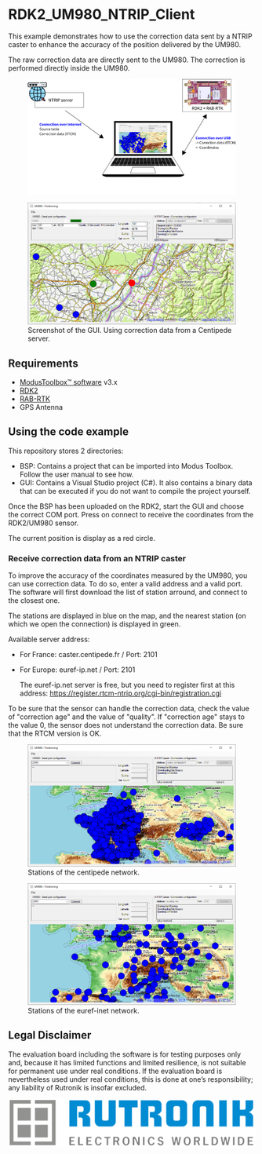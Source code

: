 # RDK2_UM980_NTRIP_Client

This example demonstrates how to use the correction data sent by a NTRIP caster to enhance the accuracy of the position delivered by the UM980.

The raw correction data are directly sent to the UM980. The correction is performed directly inside the UM980.

<figure>
    <img src="pictures/overview.png"  style="zoom:100%;" alt="RDK2 + AMS OSRAM board">
</figure>

<figure>
    <img src="pictures/gui_screenshot_position_with_correction.PNG"  style="zoom:100%;" alt="Screenshot GUI">
    <figcaption>Screenshot of the GUI. Using correction data from a Centipede server.</figcaption>
</figure>

## Requirements

- [ModusToolbox™ software](https://www.infineon.com/cms/en/design-support/tools/sdk/modustoolbox-software/) v3.x
- [RDK2](https://www.rutronik24.com/product/rutronik/rutdevkit-psoc62/16440182.html)
- [RAB-RTK](https://www.rutronik.com/innovations)
- GPS Antenna


## Using the code example

This repository stores 2 directories:
- BSP: Contains a project that can be imported into Modus Toolbox. Follow the user manual to see how.
- GUI: Contains a Visual Studio project (C#). It also contains a binary data that can be executed if you do not want to compile the project yourself.

Once the BSP has been uploaded on the RDK2, start the GUI and choose the correct COM port. Press on connect to receive the coordinates from the RDK2/UM980 sensor.

The current position is display as a red circle.

### Receive correction data from an NTRIP caster
To improve the accuracy of the coordinates measured by the UM980, you can use correction data. To do so, enter a valid address and a valid port. The software will first download the list of station arround, and connect to the closest one.

The stations are displayed in blue on the map, and the nearest station (on which we open the connection) is displayed in green.

Available server address:
- For France: caster.centipede.fr / Port: 2101
- For Europe: euref-ip.net / Port: 2101

    The euref-ip.net server is free, but you need to register first at this address: https://register.rtcm-ntrip.org/cgi-bin/registration.cgi

To be sure that the sensor can handle the correction data, check the value of "correction age" and the value of "quality". If "correction age" stays to the value 0, the sensor does not understand the correction data. Be sure that the RTCM version is OK.

<figure>
    <img src="pictures/centipede_stations.PNG"  style="zoom:100%;" alt="Screenshot GUI">
    <figcaption>Stations of the centipede network.</figcaption>
</figure>

<figure>
    <img src="pictures/euref_stations.PNG"  style="zoom:100%;" alt="Screenshot GUI">
    <figcaption>Stations of the euref-inet network.</figcaption>
</figure>

## Legal Disclaimer

The evaluation board including the software is for testing purposes only and, because it has limited functions and limited resilience, is not suitable for permanent use under real conditions. If the evaluation board is nevertheless used under real conditions, this is done at one’s responsibility; any liability of Rutronik is insofar excluded. 

<img src="pictures/rutronik.png" style="zoom:50%;" />




